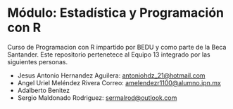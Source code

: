 # Módulo: Estadística y Programación con R

Curso de Programacion con R impartido por BEDU y como parte de la Beca Santander. Este repositorio pertenetece al Equipo 13 integrado por las siguientes personas.

- Jesus Antonio Hernandez Aguilera: antoniohdz_21@hotmail.com
- Angel Uriel Meléndez Rivera Correo: amelendezr1100@alumno.ipn.mx
- Adalberto Benitez
- Sergio Maldonado Rodriguez: sermalrod@outlook.com




